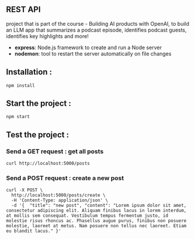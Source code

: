 
## REST API
project that is part of the course - Building AI products with OpenAI, to build an LLM app that summarizes a podcast episode, identifies podcast guests, identifies key highlights and more!

- **express**: Node.js framework to create and run a Node server
- **nodemon**: tool to restart the server automatically on file changes


## Installation :
`npm install`

## Start the project :
`npm start`

## Test the project :

### Send a GET request : get all posts

`curl http://localhost:5000/posts`

### Send a POST request : create a new post

```
curl -X POST \
  http://localhost:5000/posts/create \
  -H 'Content-Type: application/json' \
  -d '{  "title": "new post", "content": "Lorem ipsum dolor sit amet, consectetur adipiscing elit. Aliquam finibus lacus in lorem interdum, at mollis sem consequat. Vestibulum tempus fermentum justo, id molestie risus rhoncus ac. Phasellus augue purus, finibus non posuere molestie, laoreet at metus. Nam posuere non tellus nec laoreet. Etiam eu blandit lacus." }'
```
